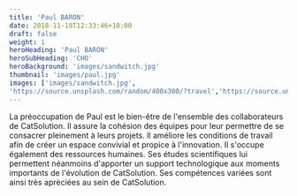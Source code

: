 ```yaml
---
title: 'Paul BARON'
date: 2018-11-18T12:33:46+10:00
draft: false
weight: 1
heroHeading: 'Paul BARON'
heroSubHeading: 'CHO'
heroBackground: 'images/sandwitch.jpg'
thumbnail: 'images/paul.jpg'
images: ['images/sandwitch.jpg', 
'https://source.unsplash.com/random/400x300/?travel','https://source.unsplash.com/random/400x300/?architecture','https://source.unsplash.com/random/400x600/?buildings','https://source.unsplash.com/random/400x300/?city','https://source.unsplash.com/random/400x600/?business']
---
```


La préoccupation de Paul est le bien-être de l'ensemble des collaborateurs de CatSolution. Il assure la cohésion des équipes pour leur permettre de se consacrer pleinement à leurs projets. Il améliore les conditions de travail afin de créer un espace convivial et propice à l'innovation. Il s'occupe également des ressources humaines. Ses études scientifiques lui permettent néanmoins d'apporter un support technologique aux moments importants de l'évolution de CatSolution. Ses compétences variées sont ainsi très aprèciées au sein de CatSolution.